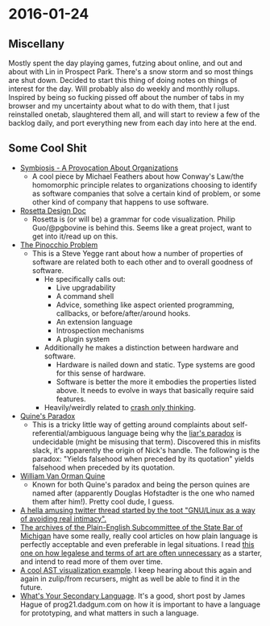 # 2016-01-24

## Miscellany

Mostly spent the day playing games, futzing about online, and out and about with Lin in Prospect Park. There's a snow storm and so most things are shut down. Decided to start this thing of doing notes on things of interest for the day. Will probably also do weekly and monthly rollups. Inspired by being so fucking pissed off about the number of tabs in my browser and my uncertainty about what to do with them, that I just reinstalled onetab, slaughtered them all, and will start to review a few of the backlog daily, and port everything new from each day into here at the end.

## Some Cool Shit
- [Symbiosis - A Provocation About Organizations](https://drive.google.com/file/d/0B8ZX1RoWHuiJRnppcERLNjdSV00/edit)
  - A cool piece by Michael Feathers about how Conway's Law/the homomorphic principle relates to organizations choosing to identify as software companies that solve a certain kind of problem, or some other kind of company that happens to use software.
- [Rosetta Design Doc](https://github.com/pgbovine/rosetta/wiki/Rosetta-design-doc)
  - Rosetta is (or will be) a grammar for code visualization. Philip Guo/@pgbovine is behind this. Seems like a great project, want to get into it/read up on this.
- [The Pinocchio Problem](http://steve-yegge.blogspot.com/2007/01/pinocchio-problem.html)
  - This is a Steve Yegge rant about how a number of properties of software are related both to each other and to overall goodness of software.
    - He specifically calls out:
      - Live upgradability
      - A command shell
      - Advice, something like aspect oriented programming, callbacks, or before/after/around hooks.
      - An extension language
      - Introspection mechanisms
      - A plugin system
    - Additionally he makes a distinction between hardware and software.
      - Hardware is nailed down and static. Type systems are good for this sense of hardware.
      - Software is better the more it embodies the properties listed above. It needs to evolve in ways that basically require said features.
    - Heavily/weirdly related to [crash only thinking](http://www.ribbonfarm.com/2014/10/29/crash-only-thinking/).
- [Quine's Paradox](https://en.wikipedia.org/wiki/Quine%27s_paradox)
  - This is a tricky little way of getting around complaints about self-referential/ambiguous language being why the [liar's paradox](https://en.wikipedia.org/wiki/Liar_paradox) is undecidable (might be misusing that term). Discovered this in misfits slack, it's apparently the origin of Nick's handle. The following is the paradox: "Yields falsehood when preceded by its quotation" yields falsehood when preceded by its quotation.
- [William Van Orman Quine](https://en.wikipedia.org/wiki/Willard_Van_Orman_Quine)
  - Known for both Quine's paradox and being the person quines are named after (apparently Douglas Hofstadter is the one who named them after him!). Pretty cool dude, I guess.
- [A hella amusing twitter thread started by the toot "GNU/Linux as a way of avoiding real intimacy".](https://twitter.com/flexlibris/status/691046812938014721)
- [The archives of the Plain-English Subcommittee of the State Bar of Michigan](http://www.michbar.org/generalinfo/plainenglish/home) have some really, really cool articles on how plain language is perfectly acceptable and even preferable in legal situations. I read [this one on how legalese and terms of art are often unnecessary](http://www.michbar.org/file/barjournal/article/documents/pdf4article2296.pdf) as a starter, and intend to read more of them over time.
- [A cool AST visualization example](http://aliceriot.github.io/ast.js/). I keep hearing about this again and again in zulip/from recursers, might as well be able to find it in the future.
- [What's Your Secondary Language](http://prog21.dadgum.com/215.html). It's a good, short post by James Hague of prog21.dadgum.com on how it is important to have a language for prototyping, and what matters in such a language.

